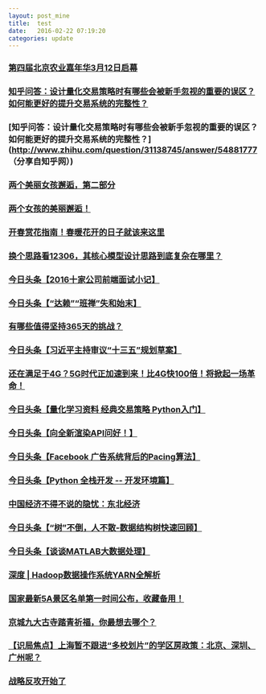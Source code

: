 ```yaml
---
layout: post_mine
title:  test
date:   2016-02-22 07:19:20
categories: update
---
```

### [第四届北京农业嘉年华3月12日启幕](https://mp.weixin.qq.com/s?__biz=MzA4MTI4MDQzNQ==&mid=401888751&idx=1&sn=5eedd24e142591c14d14b6df6feff770&scene=0&key=710a5d99946419d9b9c2e634d7dc028d84e1803730e4651333b63a187de16b60140cb458365caab83379cf6b846a9a14&ascene=7&uin=MjI4OTg2NjU%3D&devicetype=android-21&version=26030d33&nettype=cmnet&pass_ticket=4babP2Z%2B0aOBs83rgrsmfwSa0hppbQCXFYjvXwYCdAw%3D)

### [知乎问答：设计量化交易策略时有哪些会被新手忽视的重要的误区？如何能更好的提升交易系统的完整性？](http://www.zhihu.com/question/31138745/answer/54881777)

### [知乎问答：设计量化交易策略时有哪些会被新手忽视的重要的误区？如何能更好的提升交易系统的完整性？](http://www.zhihu.com/question/31138745/answer/54881777 （分享自知乎网）)

### [两个美丽女孩邂逅，第二部分](https://mp.weixin.qq.com/s?__biz=MzAxODIwNDkzMw==&mid=403803110&idx=1&sn=59e18a0b75187edbdf7d2acf64f29b77&scene=0&key=710a5d99946419d9044facc265bf5b55d2fa5e8e6ec667e24bb8ad9441d4c7b37a7ace19f14706b689a975203f960018&ascene=7&uin=MjI4OTg2NjU%3D&devicetype=android-21&version=26030d33&nettype=cmnet&pass_ticket=4babP2Z%2B0aOBs83rgrsmfwSa0hppbQCXFYjvXwYCdAw%3D)

### [两个女孩的美丽邂逅！](https://mp.weixin.qq.com/s?__biz=MzAxODIwNDkzMw==&mid=403780291&idx=1&sn=1c3884fec698bb23380265020ca088ea&scene=0&key=710a5d99946419d9b1e80c6c2eb272f2c8d6515cc0673201244cfbd17c61563c1e738552e0706a534e8854d1391190e7&ascene=7&uin=MjI4OTg2NjU%3D&devicetype=android-21&version=26030d33&nettype=cmnet&pass_ticket=4babP2Z%2B0aOBs83rgrsmfwSa0hppbQCXFYjvXwYCdAw%3D)

### [开春赏花指南！春暖花开的日子就该来这里](https://mp.weixin.qq.com/s?__biz=MjM5NDcxMTE2NA==&mid=406088732&idx=1&sn=a212f3be2e9ba17389867c9f84cc2823&scene=0&key=710a5d99946419d90856bb6470100ba254e588e5148ff13f560453814bfc7138cecc7ef093722d54e62f2b1f49912e26&ascene=7&uin=MjI4OTg2NjU%3D&devicetype=android-21&version=26030d33&nettype=cmnet&pass_ticket=4babP2Z%2B0aOBs83rgrsmfwSa0hppbQCXFYjvXwYCdAw%3D)

### [换个思路看12306，其核心模型设计思路到底复杂在哪里？](https://mp.weixin.qq.com/s?__biz=MjM5MDE0Mjc4MA==&mid=402866528&idx=1&sn=3a3e9a4c177ae9d1964b27694dba4628&scene=0&key=710a5d99946419d93b3ce410e39d163267d8ac8c4d5a175b0f280d0237ae5e6616545225c9732a572d2ba67e898bff15&ascene=7&uin=MjI4OTg2NjU%3D&devicetype=android-21&version=26030d33&nettype=cmnet&pass_ticket=4babP2Z%2B0aOBs83rgrsmfwSa0hppbQCXFYjvXwYCdAw%3D)

### [今日头条【2016十家公司前端面试小记】](http://toutiao.com/item/6254324044569510401/?iid=3578109516&app=news_article&tt_from=android_share&utm_source=email&utm_medium=toutiao_android&utm_campaign=client_share)

### [今日头条【“达赖”“班禅”失和始末】](http://toutiao.com/item/6252053060672029185/?iid=3578109516&app=news_article&tt_from=android_share&utm_source=email&utm_medium=toutiao_android&utm_campaign=client_share)

### [有哪些值得坚持365天的挑战？](https://mp.weixin.qq.com/s?__biz=MjM5NjA3OTM0MA==&mid=405076338&idx=1&sn=24d9db59a65e81f6bf9bddf8012e5ff2&scene=0&key=710a5d99946419d9d9b6e19fe6d1a914e365c039ec4ec43e0344d5420fc08a49f068c5bb70658428c9814e0a54b55822&ascene=7&uin=MjI4OTg2NjU%3D&devicetype=android-21&version=26030d33&nettype=cmnet&pass_ticket=4babP2Z%2B0aOBs83rgrsmfwSa0hppbQCXFYjvXwYCdAw%3D)

### [今日头条【习近平主持审议“十三五”规划草案】](http://toutiao.com/item/6254125668477436418/?iid=3578109516&app=news_article&tt_from=android_share&utm_source=email&utm_medium=toutiao_android&utm_campaign=client_share)

### [还在满足于4G？5G时代正加速到来！比4G快100倍！将掀起一场革命！](http://mp.weixin.qq.com/s?__biz=MjM5NzAwMzU0MA==&mid=1128663519&idx=1&sn=e0b2c638b37d915e7f5b1286d56513a6&scene=0#wechat_redirect)

### [今日头条【量化学习资料 经典交易策略 Python入门】](http://toutiao.com/item/6254393029411471873/?iid=3578109516&app=news_article&tt_from=android_share&utm_source=email&utm_medium=toutiao_android&utm_campaign=client_share)

### [今日头条【向全新渲染API问好！】](http://toutiao.com/item/6254436072625816066/?iid=3578109516&app=news_article&tt_from=android_share&utm_source=email&utm_medium=toutiao_android&utm_campaign=client_share)

### [今日头条【Facebook 广告系统背后的Pacing算法】](http://toutiao.com/item/6254399985773724162/?iid=3578109516&app=news_article&tt_from=android_share&utm_source=email&utm_medium=toutiao_android&utm_campaign=client_share)

### [今日头条【Python 全栈开发 -- 开发环境篇】](http://toutiao.com/item/6254351600416981505/?iid=3578109516&app=news_article&tt_from=android_share&utm_source=email&utm_medium=toutiao_android&utm_campaign=client_share)

### [中国经济不得不说的隐忧：东北经济](http://mp.weixin.qq.com/s?__biz=MjM5NzAwMzU0MA==&mid=1128663519&idx=4&sn=27fe27d8bf98dcd39e918562784f0016&scene=0#wechat_redirect)

### [今日头条【“树”不倒，人不散-数据结构树快速回顾】](http://toutiao.com/item/6253959549284254209/?iid=3578109516&app=news_article&tt_from=android_share&utm_source=email&utm_medium=toutiao_android&utm_campaign=client_share)

### [今日头条【谈谈MATLAB大数据处理】](http://toutiao.com/item/6254402402850439682/?iid=3578109516&app=news_article&tt_from=android_share&utm_source=email&utm_medium=toutiao_android&utm_campaign=client_share)

### [深度&nbsp;|&nbsp;Hadoop数据操作系统YARN全解析](http://mp.weixin.qq.com/s?__biz=MjM5MDE0Mjc4MA==&mid=402875530&idx=1&sn=08bc46908201bcfb7f3f563a54e44862&scene=0#wechat_redirect)

### [国家最新5A景区名单第一时间公布，收藏备用！](http://mp.weixin.qq.com/s?__biz=MjM5MTQ1NDY1Ng==&mid=404824513&idx=1&sn=1c1737b5310fa6fd38016bc475d84d20&scene=1&srcid=0224GUBVN2Jw7sHygzxjCJ83&from=groupmessage&isappinstalled=0#wechat_redirect)

### [京城九大古寺踏青祈福，你最想去哪个？](http://mp.weixin.qq.com/s?__biz=MjM5NDcxMTE2NA==&mid=406113564&idx=1&sn=56c35307f0efd1ce7cb28a679b398a3b&scene=0#wechat_redirect)

### [【识局焦点】上海暂不跟进“多校划片”的学区房政策：北京、深圳、广州呢？](http://mp.weixin.qq.com/s?__biz=MjM5NzE4MTUyMw==&mid=402344802&idx=1&sn=c8c31236a1ea2e58e890fa6d8620147f&scene=0#wechat_redirect)

### [战略反攻开始了](http://mp.weixin.qq.com/s?__biz=MjM5MTY4NzM2OQ==&mid=402133784&idx=1&sn=611af26de553835a25e48b37ae2ee80f&scene=2&srcid=02206tRvnpH77jJBwBiwAWWp&from=timeline&isappinstalled=0#wechat_redirect)

